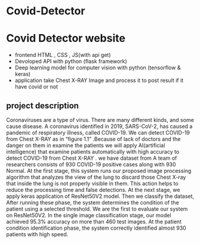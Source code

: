 # Covid-Detector
<h1>Covid Detector website</h1>
<ul>
  <li>frontend HTML , CSS , JS(with api get)
</li>
   <li>Devoloped API with python (flask framework)
</li>
   <li>Deep learning model for computer vision with
python (tensorflow & keras)</li>
   <li>application take Chest X-RAY Image and process it
to post result if it have covid or not
  </li>
</ul>



<h2>project description</h2>
<p>Coronaviruses are a type of virus. There are many different kinds, 
and some cause disease. A coronavirus identified in 2019, SARS-CoV-2, 
has caused a pandemic of respiratory illness, called COVID-19. We can 
detect COVID-19 from Chest X-RAY as in “figure 1.1” .Because of lack of 
doctors and the danger on them in examine the patients we will apply 
AI(artificial intelligence) that examine patients automatically with high 
accuracy to detect COVID-19 from Chest X-RAY . we have dataset from 
A team of researchers consists of 930 COVID-19 positive cases along 
with 930 Normal. At the first stage, this system runs our proposed 
image processing algorithm that analyzes the view of the lung to 
discard those Chest X-ray that inside the lung is not properly visible in 
them. This action helps to reduce the processing time and false 
detections. At the next stage, we apply keras application of ResNet50V2
model. Then we classify the dataset, After running these phase, the
system determines the condition of the patient using a selected 
threshold. We are the first to evaluate our system on ResNet50V2. In 
the single image classification stage, our 
model achieved 95.3% accuracy on more 
than 460 test images. At the patient 
condition identification phase, the system 
correctly identified almost 930 patients 
with high speed.</p>
